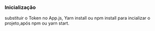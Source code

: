 ### Inicialização
substituir o Token no App.js,
Yarn install ou npm install para incializar o projeto,após npm ou yarn start.
